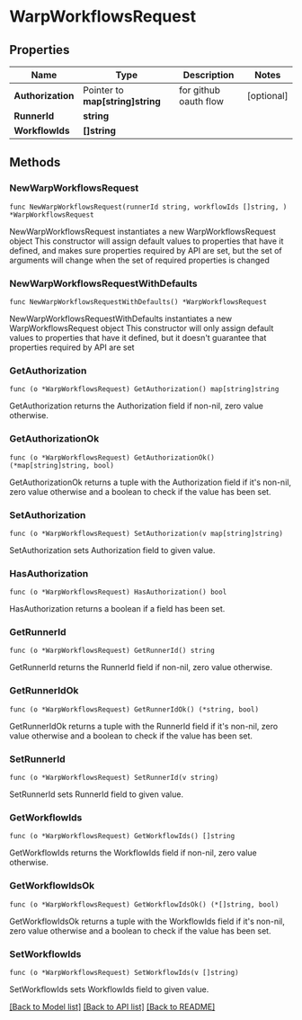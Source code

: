 # WarpWorkflowsRequest

## Properties

Name | Type | Description | Notes
------------ | ------------- | ------------- | -------------
**Authorization** | Pointer to **map[string]string** | for github oauth flow | [optional] 
**RunnerId** | **string** |  | 
**WorkflowIds** | **[]string** |  | 

## Methods

### NewWarpWorkflowsRequest

`func NewWarpWorkflowsRequest(runnerId string, workflowIds []string, ) *WarpWorkflowsRequest`

NewWarpWorkflowsRequest instantiates a new WarpWorkflowsRequest object
This constructor will assign default values to properties that have it defined,
and makes sure properties required by API are set, but the set of arguments
will change when the set of required properties is changed

### NewWarpWorkflowsRequestWithDefaults

`func NewWarpWorkflowsRequestWithDefaults() *WarpWorkflowsRequest`

NewWarpWorkflowsRequestWithDefaults instantiates a new WarpWorkflowsRequest object
This constructor will only assign default values to properties that have it defined,
but it doesn't guarantee that properties required by API are set

### GetAuthorization

`func (o *WarpWorkflowsRequest) GetAuthorization() map[string]string`

GetAuthorization returns the Authorization field if non-nil, zero value otherwise.

### GetAuthorizationOk

`func (o *WarpWorkflowsRequest) GetAuthorizationOk() (*map[string]string, bool)`

GetAuthorizationOk returns a tuple with the Authorization field if it's non-nil, zero value otherwise
and a boolean to check if the value has been set.

### SetAuthorization

`func (o *WarpWorkflowsRequest) SetAuthorization(v map[string]string)`

SetAuthorization sets Authorization field to given value.

### HasAuthorization

`func (o *WarpWorkflowsRequest) HasAuthorization() bool`

HasAuthorization returns a boolean if a field has been set.

### GetRunnerId

`func (o *WarpWorkflowsRequest) GetRunnerId() string`

GetRunnerId returns the RunnerId field if non-nil, zero value otherwise.

### GetRunnerIdOk

`func (o *WarpWorkflowsRequest) GetRunnerIdOk() (*string, bool)`

GetRunnerIdOk returns a tuple with the RunnerId field if it's non-nil, zero value otherwise
and a boolean to check if the value has been set.

### SetRunnerId

`func (o *WarpWorkflowsRequest) SetRunnerId(v string)`

SetRunnerId sets RunnerId field to given value.


### GetWorkflowIds

`func (o *WarpWorkflowsRequest) GetWorkflowIds() []string`

GetWorkflowIds returns the WorkflowIds field if non-nil, zero value otherwise.

### GetWorkflowIdsOk

`func (o *WarpWorkflowsRequest) GetWorkflowIdsOk() (*[]string, bool)`

GetWorkflowIdsOk returns a tuple with the WorkflowIds field if it's non-nil, zero value otherwise
and a boolean to check if the value has been set.

### SetWorkflowIds

`func (o *WarpWorkflowsRequest) SetWorkflowIds(v []string)`

SetWorkflowIds sets WorkflowIds field to given value.



[[Back to Model list]](../README.md#documentation-for-models) [[Back to API list]](../README.md#documentation-for-api-endpoints) [[Back to README]](../README.md)


